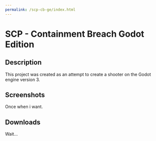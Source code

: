```yaml
---
permalink: /scp-cb-ge/index.html
---
```

# SCP - Containment Breach Godot Edition

## Description
This project was created as an attempt to create a shooter on the Godot engine version 3.

## Screenshots
Once when i want.

## Downloads
Wait...

